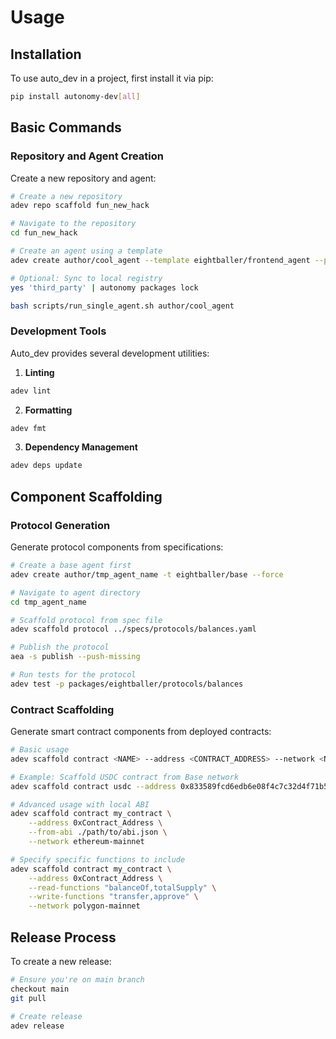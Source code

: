 # Usage

## Installation

To use auto_dev in a project, first install it via pip:

```bash
pip install autonomy-dev[all]
```

## Basic Commands

### Repository and Agent Creation

Create a new repository and agent:

```bash
# Create a new repository
adev repo scaffold fun_new_hack

# Navigate to the repository
cd fun_new_hack

# Create an agent using a template
adev create author/cool_agent --template eightballer/frontend_agent --publish --force

# Optional: Sync to local registry
yes 'third_party' | autonomy packages lock

bash scripts/run_single_agent.sh author/cool_agent

```

### Development Tools

Auto_dev provides several development utilities:

1. **Linting**
```bash
adev lint
```

2. **Formatting**
```bash
adev fmt
```

3. **Dependency Management**
```bash
adev deps update
```

## Component Scaffolding

### Protocol Generation

Generate protocol components from specifications:

```bash
# Create a base agent first
adev create author/tmp_agent_name -t eightballer/base --force

# Navigate to agent directory
cd tmp_agent_name

# Scaffold protocol from spec file
adev scaffold protocol ../specs/protocols/balances.yaml 

# Publish the protocol
aea -s publish --push-missing

# Run tests for the protocol
adev test -p packages/eightballer/protocols/balances
```

### Contract Scaffolding

Generate smart contract components from deployed contracts:

```bash
# Basic usage
adev scaffold contract <NAME> --address <CONTRACT_ADDRESS> --network <NETWORK_NAME>

# Example: Scaffold USDC contract from Base network
adev scaffold contract usdc --address 0x833589fcd6edb6e08f4c7c32d4f71b54bda02913 --network base

# Advanced usage with local ABI
adev scaffold contract my_contract \
    --address 0xContract_Address \
    --from-abi ./path/to/abi.json \
    --network ethereum-mainnet

# Specify specific functions to include
adev scaffold contract my_contract \
    --address 0xContract_Address \
    --read-functions "balanceOf,totalSupply" \
    --write-functions "transfer,approve" \
    --network polygon-mainnet
```

## Release Process

To create a new release:

```bash
# Ensure you're on main branch
checkout main
git pull

# Create release
adev release
```
